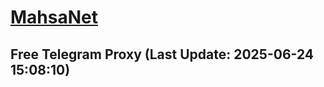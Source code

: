 
# [MahsaNet](https://t.me/mahsa_net)
## Free Telegram Proxy (Last Update: 2025-06-24 15:08:10)

    